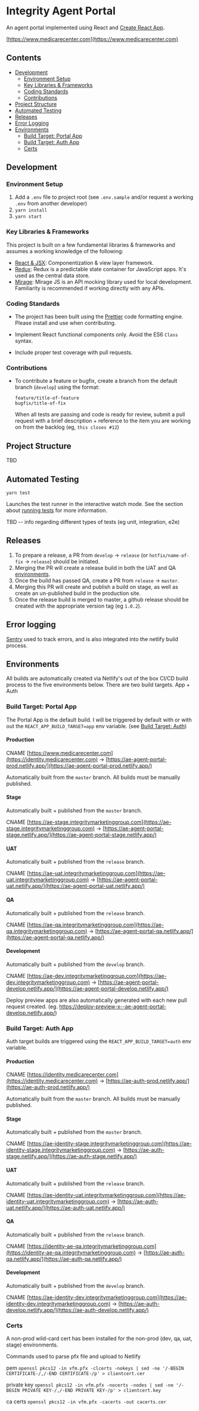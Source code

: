 # Integrity Agent Portal

An agent portal implemented using React and [Create React App](https://create-react-app.dev/).

[https://www.medicarecenter.com](https://www.medicarecenter.com)

## Contents

- [Development](#Development)
  - [Environment Setup](#environment-setup)
  - [Key Libraries & Frameworks](#key-libraries--frameworks)
  - [Coding Standards](#coding-standards)
  - [Contributions](#contributions)
- [Project Structure](#project-structure)
- [Automated Testing](#automated-testing)
- [Releases](#releases)
- [Error Logging](#error-logging)
- [Environments](#environments)
  - [Build Target: Portal App](##build-target-portal-app)
  - [Build Target: Auth App](#build-target-auth-app)
  - [Certs](#certs)

## Development

### Environment Setup

1. Add a `.env` file to project root
   (see `.env.sample` and/or request a working `.env` from another developer)
2. `yarn install`
3. `yarn start`

### Key Libraries & Frameworks

This project is built on a few fundamental libraries & frameworks and assumes a working knowledge of the following:

- [React & JSX](https://reactjs.org/): Componentization & view layer framework.
- [Redux](https://redux.js.org/): Redux is a predictable state container for JavaScript apps. It's used as the central data store.
- [Mirage](https://miragejs.com/): Mirage JS is an API mocking library used for local development. Familiarity is recommended if working directly with any APIs.

### Coding Standards

- The project has been built using the [Prettier](https://prettier.io/) code formatting engine. Please install and use when contributing.

- Implement React functional components only. Avoid the ES6 `Class` syntax.

- Include proper test coverage with pull requests.

### Contributions

- To contribute a feature or bugfix, create a branch from the default branch (`develop`) using the format:

  `feature/title-of-feature`<br />
  `bugfix/title-of-fix`

  When all tests are passing and code is ready for review, submit a pull request with a brief description + reference to the item you are working on from the backlog (eg, `this closes #12`)

## Project Structure

TBD

## Automated Testing

`yarn test`

Launches the test runner in the interactive watch mode.
See the section about [running tests](https://facebook.github.io/create-react-app/docs/running-tests) for more information.

TBD -- info regarding different types of tests (eg unit, integration, e2e)

## Releases

1. To prepare a release, a PR from `develop` -> `release` (or `hotfix/name-of-fix` -> `release`) should be initiated.
2. Merging the PR will create a release build in both the UAT and QA [environments](#environements).
3. Once the build has passed QA, create a PR from `release` -> `master`.
4. Merging this PR will create and publish a build on stage, as well as create an un-published build in the production site.
5. Once the release build is merged to master, a github release should be created with the appropriate version tag (eg `1.0.2`).

## Error logging

[Sentry](https://sentry.io/organizations/integrity-marketing-org/issues/?project=5316442) used to track errors, and is also integrated into the netlify build process.

## Environments

All builds are automatically created via Netlify's out of the box CI/CD build process to the five environments below.
There are two build targets. App + Auth

### Build Target: Portal App

The Portal App is the default build. I will be triggered by default with or with out the `REACT_APP_BUILD_TARGET=app` env variable. (see [Build Target: Auth](#build-target-auth-app))

#### Production

CNAME [https://www.medicarecenter.com](https://identity.medicarecenter.com) -> [https://ae-agent-portal-prod.netlify.app/](https://ae-agent-portal-prod.netlify.app/)

Automatically built from the `master` branch. All builds must be manually published.

#### Stage

Automatically built + published from the `master` branch.

CNAME [https://ae-stage.integritymarketinggroup.com](https://ae-stage.integritymarketinggroup.com) -> [https://ae-agent-portal-stage.netlify.app/](https://ae-agent-portal-stage.netlify.app/)

#### UAT

Automatically built + published from the `release` branch.

CNAME [https://ae-uat.integritymarketinggroup.com](https://ae-uat.integritymarketinggroup.com) -> [https://ae-agent-portal-uat.netlify.app/](https://ae-agent-portal-uat.netlify.app/)

#### QA

Automatically built + published from the `release` branch.

CNAME [https://ae-qa.integritymarketinggroup.com](https://ae-qa.integritymarketinggroup.com) -> [https://ae-agent-portal-qa.netlify.app/](https://ae-agent-portal-qa.netlify.app/)

#### Development

Automatically built + published from the `develop` branch.

CNAME [https://ae-dev.integritymarketinggroup.com](https://ae-dev.integritymarketinggroup.com) -> [https://ae-agent-portal-develop.netlify.app/](https://ae-agent-portal-develop.netlify.app/)

Deploy preview apps are also automatically generated with each new pull request created. (eg. https://deploy-preview-x--ae-agent-portal-develop.netlify.app/)

### Build Target: Auth App

Auth target builds are triggered using the `REACT_APP_BUILD_TARGET=auth` env variable.

#### Production

CNAME [https://identity.medicarecenter.com](https://identity.medicarecenter.com) -> [https://ae-auth-prod.netlify.app/](https://ae-auth-prod.netlify.app/)

Automatically built from the `master` branch. All builds must be manually published.

#### Stage

Automatically built + published from the `master` branch.

CNAME [https://ae-identity-stage.integritymarketinggroup.com](https://ae-identity-stage.integritymarketinggroup.com) -> [https://ae-auth-stage.netlify.app/](https://ae-auth-stage.netlify.app/)

#### UAT

Automatically built + published from the `release` branch.

CNAME [https://ae-identity-uat.integritymarketinggroup.com](https://ae-identity-uat.integritymarketinggroup.com) -> [https://ae-auth-uat.netlify.app/](https://ae-auth-uat.netlify.app/)

#### QA

Automatically built + published from the `release` branch.

CNAME [https://identity-ae-qa.integritymarketinggroup.com](https://identity-ae-qa.integritymarketinggroup.com) -> [https://ae-auth-qa.netlify.app/](https://ae-auth-qa.netlify.app/)

#### Development

Automatically built + published from the `develop` branch.

CNAME [https://ae-identity-dev.integritymarketinggroup.com](https://ae-identity-dev.integritymarketinggroup.com) -> [https://ae-auth-develop.netlify.app/](https://ae-auth-develop.netlify.app/)

### Certs

A non-prod wild-card cert has been installed for the non-prod (dev, qa, uat, stage) environments.

Commands used to parse pfx file and upload to Netlify

pem
`openssl pkcs12 -in vfm.pfx -clcerts -nokeys | sed -ne '/-BEGIN CERTIFICATE-/,/-END CERTIFICATE-/p' > clientcert.cer`

private key
`openssl pkcs12 -in vfm.pfx -nocerts -nodes | sed -ne '/-BEGIN PRIVATE KEY-/,/-END PRIVATE KEY-/p' > clientcert.key`

ca certs
`openssl pkcs12 -in vfm.pfx -cacerts -out cacerts.cer`
